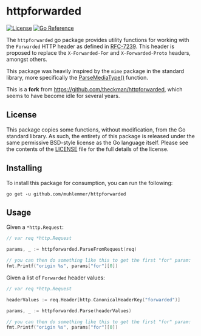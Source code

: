 # httpforwarded
[![License](https://img.shields.io/badge/license-BSD--style_3--clause-brightgreen.svg?style=flat)](https://github.com/muhlemmer/httpforwarded/blob/master/LICENSE)
[![Go Reference](https://pkg.go.dev/badge/github.com/muhlemmer/httpforwarded.svg)](https://pkg.go.dev/github.com/muhlemmer/httpforwarded)

The `httpforwarded` go package provides utility functions for working with the
`Forwarded` HTTP header as defined in [RFC-7239](https://tools.ietf.org/html/rfc7239).
This header is proposed to replace the `X-Forwarded-For` and `X-Forwarded-Proto`
headers, amongst others.

This package was heavily inspired by the `mime` package in the standard library,
more specifically the [ParseMediaType()](https://golang.org/pkg/mime/#ParseMediaType)
function.

This is a **fork** from https://github.com/theckman/httpforwarded,
which seems to have become idle for several years.

## License
This package copies some functions, without modification, from the Go standard
library. As such, the entirety of this package is released under the same
permissive BSD-style license as the Go language itself. Please see the contents
of the [LICENSE](https://github.com/muhlemmer/httpforwarded/blob/master/LICENSE)
file for the full details of the license.

## Installing
To install this package for consumption, you can run the following:

```
go get -u github.com/muhlemmer/httpforwarded
```

## Usage

Given a `*http.Request`:

```Go
// var req *http.Request

params, _ := httpforwarded.ParseFromRequest(req)

// you can then do something like this to get the first "for" param:
fmt.Printf("origin %s", params["for"][0])
```

Given a list of `Forwarded` header values:

```Go
// var req *http.Request

headerValues := req.Header[http.CanonicalHeaderKey("forwarded")]

params, _ := httpforwarded.Parse(headerValues)

// you can then do something like this to get the first "for" param:
fmt.Printf("origin %s", params["for"][0])
```
